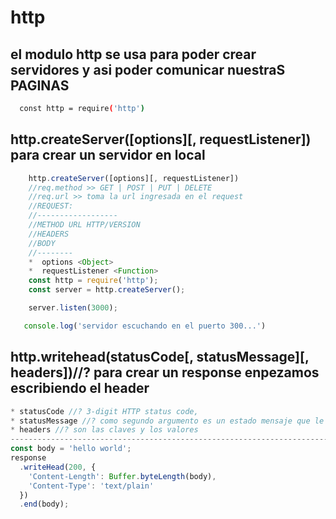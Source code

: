 # http
## el modulo http se usa para poder crear servidores y asi poder comunicar nuestraS PAGINAS
```bash
  const http = require('http')
```
## http.createServer([options][, requestListener]) para crear un servidor en local
```javascript
    http.createServer([options][, requestListener])
    //req.method >> GET | POST | PUT | DELETE
    //req.url >> toma la url ingresada en el request
    //REQUEST:
    //------------------
    //METHOD URL HTTP/VERSION
    //HEADERS 
    //BODY
    //--------
    *  options <Object>
    *  requestListener <Function>
    const http = require('http');
    const server = http.createServer();

    server.listen(3000);

   console.log('servidor escuchando en el puerto 300...')
 ```
## http.writehead(statusCode[, statusMessage][, headers])//? para crear un response enpezamos escribiendo el header
```javascript
* statusCode //? 3-digit HTTP status code,
* statusMessage //? como segundo argumento es un estado mensaje que le quieras dar,
* headers //? son las claves y los valores 
------------------------------------------------------------------------------------
const body = 'hello world';
response
  .writeHead(200, {
    'Content-Length': Buffer.byteLength(body),
    'Content-Type': 'text/plain'
  })
  .end(body);

```
